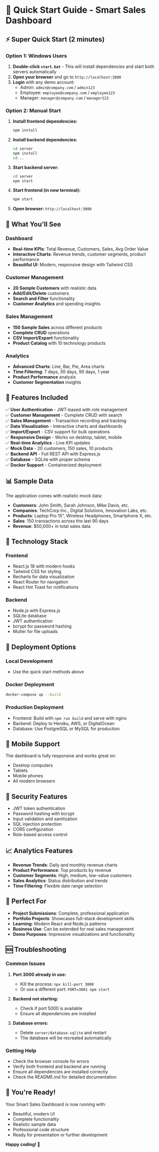 # 🚀 Quick Start Guide - Smart Sales Dashboard

## ⚡ Super Quick Start (2 minutes)

### Option 1: Windows Users
1. **Double-click `start.bat`** - This will install dependencies and start both servers automatically
2. **Open your browser** and go to `http://localhost:3000`
3. **Login** with any demo account:
   - Admin: `admin@company.com` / `admin123`
   - Employee: `employee@company.com` / `employee123`
   - Manager: `manager@company.com` / `manager123`

### Option 2: Manual Start
1. **Install frontend dependencies:**
   ```bash
   npm install
   ```

2. **Install backend dependencies:**
   ```bash
   cd server
   npm install
   cd ..
   ```

3. **Start backend server:**
   ```bash
   cd server
   npm start
   ```

4. **Start frontend (in new terminal):**
   ```bash
   npm start
   ```

5. **Open browser:** `http://localhost:3000`

## 🎯 What You'll See

### Dashboard
- **Real-time KPIs**: Total Revenue, Customers, Sales, Avg Order Value
- **Interactive Charts**: Revenue trends, customer segments, product performance
- **Beautiful UI**: Modern, responsive design with Tailwind CSS

### Customer Management
- **20 Sample Customers** with realistic data
- **Add/Edit/Delete** customers
- **Search and Filter** functionality
- **Customer Analytics** and spending insights

### Sales Management
- **150 Sample Sales** across different products
- **Complete CRUD** operations
- **CSV Import/Export** functionality
- **Product Catalog** with 10 technology products

### Analytics
- **Advanced Charts**: Line, Bar, Pie, Area charts
- **Time Filtering**: 7 days, 30 days, 90 days, 1 year
- **Product Performance** analysis
- **Customer Segmentation** insights

## 🔧 Features Included

✅ **User Authentication** - JWT-based with role management  
✅ **Customer Management** - Complete CRUD with search  
✅ **Sales Management** - Transaction recording and tracking  
✅ **Data Visualization** - Interactive charts and dashboards  
✅ **Import/Export** - CSV support for bulk operations  
✅ **Responsive Design** - Works on desktop, tablet, mobile  
✅ **Real-time Analytics** - Live KPI updates  
✅ **Mock Data** - 20 customers, 150 sales, 10 products  
✅ **Backend API** - Full REST API with Express.js  
✅ **Database** - SQLite with proper schema  
✅ **Docker Support** - Containerized deployment  

## 📊 Sample Data

The application comes with realistic mock data:

- **Customers**: John Smith, Sarah Johnson, Mike Davis, etc.
- **Companies**: TechCorp Inc., Digital Solutions, Innovation Labs, etc.
- **Products**: Laptop Pro 15", Wireless Headphones, Smartphone X, etc.
- **Sales**: 150 transactions across the last 90 days
- **Revenue**: $50,000+ in total sales data

## 🎨 Technology Stack

### Frontend
- React.js 18 with modern hooks
- Tailwind CSS for styling
- Recharts for data visualization
- React Router for navigation
- React Hot Toast for notifications

### Backend
- Node.js with Express.js
- SQLite database
- JWT authentication
- bcrypt for password hashing
- Multer for file uploads

## 🚀 Deployment Options

### Local Development
- Use the quick start methods above

### Docker Deployment
```bash
docker-compose up --build
```

### Production Deployment
- Frontend: Build with `npm run build` and serve with nginx
- Backend: Deploy to Heroku, AWS, or DigitalOcean
- Database: Use PostgreSQL or MySQL for production

## 📱 Mobile Support

The dashboard is fully responsive and works great on:
- Desktop computers
- Tablets
- Mobile phones
- All modern browsers

## 🔐 Security Features

- JWT token authentication
- Password hashing with bcrypt
- Input validation and sanitization
- SQL injection protection
- CORS configuration
- Role-based access control

## 📈 Analytics Features

- **Revenue Trends**: Daily and monthly revenue charts
- **Product Performance**: Top products by revenue
- **Customer Segments**: High, medium, low-value customers
- **Sales Analytics**: Status distribution and trends
- **Time Filtering**: Flexible date range selection

## 🎯 Perfect For

- **Project Submissions**: Complete, professional application
- **Portfolio Projects**: Showcases full-stack development skills
- **Learning**: Modern React and Node.js patterns
- **Business Use**: Can be extended for real sales management
- **Demo Purposes**: Impressive visualizations and functionality

## 🆘 Troubleshooting

### Common Issues

1. **Port 3000 already in use:**
   - Kill the process: `npx kill-port 3000`
   - Or use a different port: `PORT=3001 npm start`

2. **Backend not starting:**
   - Check if port 5000 is available
   - Ensure all dependencies are installed

3. **Database errors:**
   - Delete `server/database.sqlite` and restart
   - The database will be recreated automatically

### Getting Help

- Check the browser console for errors
- Verify both frontend and backend are running
- Ensure all dependencies are installed correctly
- Check the README.md for detailed documentation

## 🎉 You're Ready!

Your Smart Sales Dashboard is now running with:
- Beautiful, modern UI
- Complete functionality
- Realistic sample data
- Professional code structure
- Ready for presentation or further development

**Happy coding! 🚀**

